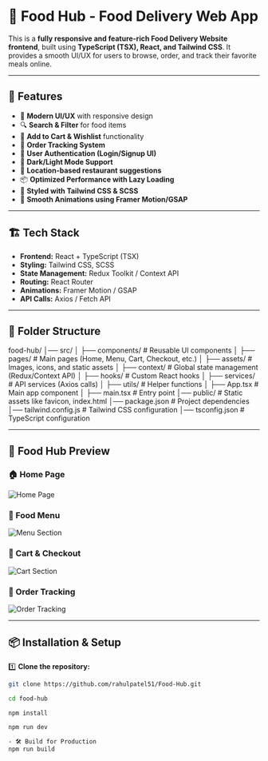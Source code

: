 # 🛒 Food Hub - Food Delivery Web App

This is a **fully responsive and feature-rich Food Delivery Website frontend**, built using **TypeScript (TSX), React, and Tailwind CSS**. It provides a smooth UI/UX for users to browse, order, and track their favorite meals online.

---

## 🚀 Features
- 🍔 **Modern UI/UX** with responsive design  
- 🔍 **Search & Filter** for food items  
- 🛒 **Add to Cart & Wishlist** functionality  
- 🛵 **Order Tracking System**  
- 🔐 **User Authentication (Login/Signup UI)**  
- 🌙 **Dark/Light Mode Support**  
- 📍 **Location-based restaurant suggestions**  
- 📦 **Optimized Performance with Lazy Loading**  
- 🎨 **Styled with Tailwind CSS & SCSS**  
- 🔄 **Smooth Animations using Framer Motion/GSAP**  

---

## 🏗️ Tech Stack
- **Frontend:** React + TypeScript (TSX)  
- **Styling:** Tailwind CSS, SCSS  
- **State Management:** Redux Toolkit / Context API  
- **Routing:** React Router  
- **Animations:** Framer Motion / GSAP  
- **API Calls:** Axios / Fetch API  

---

## 📂 Folder Structure

food-hub/ │── src/ │ ├── components/ # Reusable UI components
│ ├── pages/ # Main pages (Home, Menu, Cart, Checkout, etc.)
│ ├── assets/ # Images, icons, and static assets
│ ├── context/ # Global state management (Redux/Context API)
│ ├── hooks/ # Custom React hooks
│ ├── services/ # API services (Axios calls)
│ ├── utils/ # Helper functions
│ ├── App.tsx # Main app component
│ ├── main.tsx # Entry point
│── public/ # Static assets like favicon, index.html
│── package.json # Project dependencies
│── tailwind.config.js # Tailwind CSS configuration
│── tsconfig.json # TypeScript configuration



---

## 📸 Food Hub Preview

### 🏠 Home Page
![Home Page](https://github.com/rahulpatel51/Food-Hub/blob/main/HomePage.png?raw=true)

### 🍔 Food Menu
![Menu Section](https://github.com/rahulpatel51/Food-Hub/blob/main/Menu.png?raw=true)

### 🛒 Cart & Checkout
![Cart Section](https://github.com/rahulpatel51/Food-Hub/blob/main/Cart.png?raw=true)

### 🚀 Order Tracking
![Order Tracking](https://github.com/rahulpatel51/Food-Hub/blob/main/Tracking.png?raw=true)

---

## 📦 Installation & Setup
1️⃣ **Clone the repository:**
```sh
git clone https://github.com/rahulpatel51/Food-Hub.git

cd food-hub

npm install

npm run dev

- 🛠️ Build for Production
npm run build

